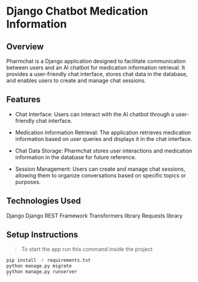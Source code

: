 # Django Chatbot Medication Information

## Overview
Pharmchat is a Django application designed to facilitate communication between users and an AI chatbot for medication information retrieval. It provides a user-friendly chat interface, stores chat data in the database, and enables users to create and manage chat sessions.

## Features
- Chat Interface: Users can interact with the AI chatbot through a user-friendly chat interface.

- Medication Information Retrieval: The application retrieves medication information based on user queries and displays it in the chat interface.

- Chat Data Storage: Pharmchat stores user interactions and medication information in the database for future reference.

- Session Management: Users can create and manage chat sessions, allowing them to organize conversations based on specific topics or purposes.

## Technologies Used
Django
Django REST Framework
Transformers library
Requests library

## Setup Instructions

> To start the app run this command inside the project

```bash
pip install -r requirements.txt
python manage.py migrate
python manage.py runserver
``
